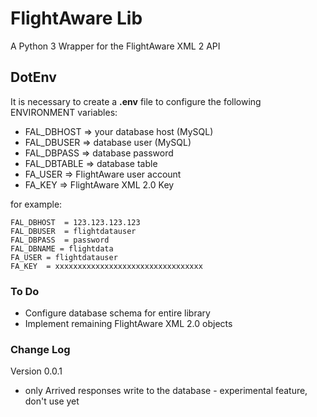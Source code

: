 # FlightAware Lib

A Python 3 Wrapper for the FlightAware XML 2 API

## DotEnv

It is necessary to create a __.env__ file to configure the following ENVIRONMENT variables:

* FAL_DBHOST  => your database host (MySQL)
* FAL_DBUSER  => database user (MySQL)
* FAL_DBPASS  => database password
* FAL_DBTABLE => database table 
* FA_USER => FlightAware user account
* FA_KEY  => FlightAware XML 2.0 Key

for example:

```
FAL_DBHOST  = 123.123.123.123
FAL_DBUSER  = flightdatauser
FAL_DBPASS  = password
FAL_DBNAME = flightdata
FA_USER = flightdatauser
FA_KEY  = xxxxxxxxxxxxxxxxxxxxxxxxxxxxxxxxx
```

### To Do

* Configure database schema for entire library
* Implement remaining FlightAware XML 2.0 objects

### Change Log

Version 0.0.1

* only Arrived responses write to the database - experimental feature, don't use yet 